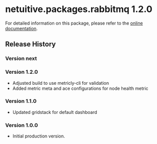 # netuitive.packages.rabbitmq 1.2.0

For detailed information on this package, please refer to the [online documentation](https://hlp.app.netuitive.com/Content/Integrations/rabbitmq.htm).

## Release History

### Version next

### Version 1.2.0

* Adjusted build to use metricly-cli for validation
* Added metric meta and ace configurations for node health metric

### Version 1.1.0

* Updated gridstack for default dashboard

### Version 1.0.0

* Initial production version.

